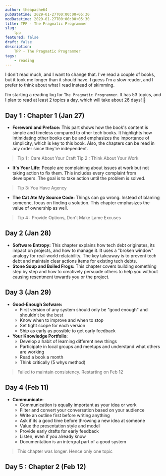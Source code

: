 ```yaml
---
author: theapache64
pubDatetime: 2029-01-27T00:00:00+05:30
modDatetime: 2029-01-27T00:00:00+05:30
title: TPP - The Pragmatic Programmer
slug: 
    tpp
featured: false
draft: false
description: 
    TPP - The Pragmatic Programmer
tags:
    - reading
---
```


I don't read much, and I want to change that. I've read a couple of books, but it took me longer than it should have. I guess I'm a slow reader, and I prefer to think about what I read instead of skimming.

I’m starting a reading log for `The Pragmatic Programmer`. It has 53 topics, and I plan to read at least 2 topics a day, which will take about 26 days! 🥴

## Day 1 : Chapter 1 (Jan 27)
- **Foreword and Preface:** This part shows how the book's content is simple and timeless compared to other tech books. It highlights how intimidating other books can be and emphasizes the importance of simplicity, which is key to this book. Also, the chapters can be read in any order since they're independent.

> Tip 1 : Care About Your Craft
> Tip 2 : Think About Your Work

- **It's Your Life:** People are complaining about issues at work but not taking action to fix them. This includes every complaint from developers. The goal is to take action until the problem is solved.
> Tip 3: You Have Agency

- **The Cat Ate My Source Code:** Things can go wrong. Instead of blaming someone, focus on finding a solution. This chapter emphasizes the value of ownership as well.

> Tip 4 : Provide Options, Don't Make Lame Excuses

## Day 2 (Jan 28)
- **Software Entropy:** This chapter explains how tech debt originates, its impact on projects, and how to manage it. It uses a "broken window" analogy for real-world relatability. The key takeaway is to prevent tech debt and maintain clear actions items for existing tech debts.
- **Stone Soup and Boiled Frogs:**  This chapter covers building something step by step and how to creatively persuade others to help you without causing resentment towards you or the project. 

## Day 3 (Jan 29)
- **Good-Enough Sofware:** 
    - First version of any system should only be "good enough" and shouldn't be the best
    - Know when to improve and when to stop
    - Set tight scope for each version
    - Ship as early as possible to get early feedback
- **Your Knowledge Portfolio:**
    - Develop a habit of learning different new things
    - Participate in local groups and meetups and understand what others are working
    - Read a book a month
    - Think critically (5 whys method)

> Failed to maintain consistency. Restarting on Feb 12

## Day 4 (Feb 11)
- **Communicate:** 
    - Communication is equally important as your idea or work
    - Filter and convert your conversation based on your audience
    - Write an outline first before writing anything
    - Ask if its a good time before throwing a new idea at someone
    - Value the presentation style and model
    - Provide early drafts for early feedback
    - Listen, even if you already know 
    - Documentation is an intergral part of a good system

> This chapter was longer. Hence only one topic

## Day 5 : Chapter 2 (Feb 12)
